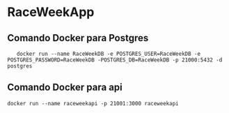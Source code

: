 # RaceWeekApp

## Comando Docker para Postgres

`	
docker run --name RaceWeekDB -e POSTGRES_USER=RaceWeekDB -e POSTGRES_PASSWORD=RaceWeekDB -POSTGRES_DB=RaceWeekDB -p 21000:5432 -d postgres
`

## Comando Docker para api

`
docker run --name raceweekapi -p 21001:3000 raceweekapi
`
